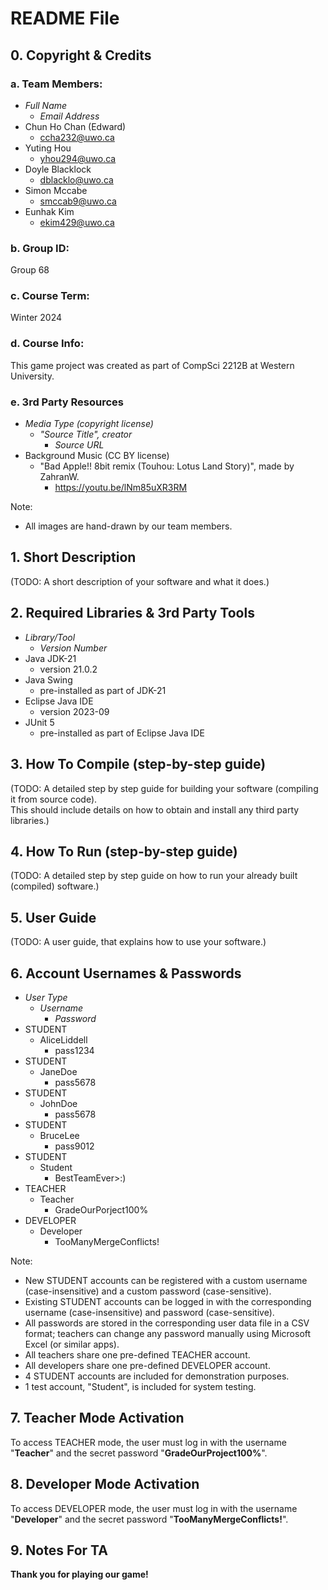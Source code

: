 # README File

## 0. Copyright & Credits

### a. Team Members:

* *Full Name*
  * *Email Address*
* Chun Ho Chan (Edward)
  * ccha232@uwo.ca
* Yuting Hou
  * yhou294@uwo.ca
* Doyle Blacklock
  * dblacklo@uwo.ca
* Simon Mccabe
  * smccab9@uwo.ca
* Eunhak Kim
  * ekim429@uwo.ca

### b. Group ID:

Group 68  

### c. Course Term:

Winter 2024  

### d. Course Info:

This game project was created as part of CompSci 2212B at Western University.  

### e. 3rd Party Resources

* *Media Type (copyright license)*
  * *"Source Title", creator*
    * *Source URL*
* Background Music (CC BY license)
  * "Bad Apple!! 8bit remix (Touhou: Lotus Land Story)", made by ZahranW.
    * https://youtu.be/lNm85uXR3RM

Note:  
* All images are hand-drawn by our team members.  

## 1. Short Description

(TODO: A short description of your software and what it does.)  

## 2. Required Libraries & 3rd Party Tools

* *Library/Tool*
  * *Version Number*
* Java JDK-21
  * version 21.0.2
* Java Swing
  * pre-installed as part of JDK-21
* Eclipse Java IDE
  * version 2023-09
* JUnit 5
  * pre-installed as part of Eclipse Java IDE

## 3. How To Compile (step-by-step guide)

(TODO: A detailed step by step guide for building your software (compiling it from source code).  
This should include details on how to obtain and install any third party libraries.)  

## 4. How To Run (step-by-step guide)

(TODO: A detailed step by step guide on how to run your already built (compiled) software.)  

## 5. User Guide

(TODO: A user guide, that explains how to use your software.)  

## 6. Account Usernames & Passwords

* *User Type*
  * *Username*
    * *Password*
* STUDENT
  * AliceLiddell
    * pass1234
* STUDENT
  * JaneDoe
    * pass5678
* STUDENT
  * JohnDoe
    * pass5678
* STUDENT
  * BruceLee
    * pass9012
* STUDENT
  * Student
    * BestTeamEver>:)
* TEACHER
  * Teacher
    * GradeOurPorject100%
* DEVELOPER
  * Developer
    * TooManyMergeConflicts!

Note:  
* New STUDENT accounts can be registered with a custom username (case-insensitive) and a custom password (case-sensitive).  
* Existing STUDENT accounts can be logged in with the corresponding username (case-insensitive) and password (case-sensitive).  
* All passwords are stored in the corresponding user data file in a CSV format; teachers can change any password manually using Microsoft Excel (or similar apps).  
* All teachers share one pre-defined TEACHER account.  
* All developers share one pre-defined DEVELOPER account.  
* 4 STUDENT accounts are included for demonstration purposes.  
* 1 test account, "Student", is included for system testing.  

## 7. Teacher Mode Activation

To access TEACHER mode, the user must log in with the username "**Teacher**" and the secret password "**GradeOurProject100%**".  

## 8. Developer Mode Activation

To access DEVELOPER mode, the user must log in with the username "**Developer**" and the secret password "**TooManyMergeConflicts!**".  

## 9. Notes For TA

**Thank you for playing our game!**  